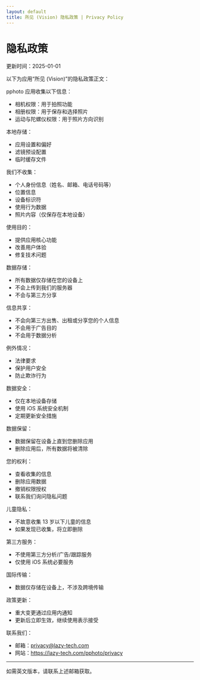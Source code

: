 ```yaml
---
layout: default
title: 所见 (Vision) 隐私政策 | Privacy Policy
---
```


# 隐私政策

更新时间：2025-01-01

以下为应用“所见 (Vision)”的隐私政策正文：

<!-- 正文开始 -->

pphoto 应用收集以下信息：

- 相机权限：用于拍照功能
- 相册权限：用于保存和选择照片
- 运动与陀螺仪权限：用于照片方向识别

本地存储：
- 应用设置和偏好
- 滤镜预设配置
- 临时缓存文件

我们不收集：
- 个人身份信息（姓名、邮箱、电话号码等）
- 位置信息
- 设备标识符
- 使用行为数据
- 照片内容（仅保存在本地设备）

使用目的：
- 提供应用核心功能
- 改善用户体验
- 修复技术问题

数据存储：
- 所有数据仅存储在您的设备上
- 不会上传到我们的服务器
- 不会与第三方分享

信息共享：
- 不会向第三方出售、出租或分享您的个人信息
- 不会用于广告目的
- 不会用于数据分析

例外情况：
- 法律要求
- 保护用户安全
- 防止欺诈行为

数据安全：
- 仅在本地设备存储
- 使用 iOS 系统安全机制
- 定期更新安全措施

数据保留：
- 数据保留在设备上直到您删除应用
- 删除应用后，所有数据将被清除

您的权利：
- 查看收集的信息
- 删除应用数据
- 撤销权限授权
- 联系我们询问隐私问题

儿童隐私：
- 不故意收集 13 岁以下儿童的信息
- 如果发现已收集，将立即删除

第三方服务：
- 不使用第三方分析/广告/跟踪服务
- 仅使用 iOS 系统必要服务

国际传输：
- 数据仅存储在设备上，不涉及跨境传输

政策更新：
- 重大变更通过应用内通知
- 更新后立即生效，继续使用表示接受

联系我们：
- 邮箱：privacy@lazy-tech.com  
- 网站：https://lazy-tech.com/pphoto/privacy

<!-- 正文结束 -->

---

如需英文版本，请联系上述邮箱获取。

